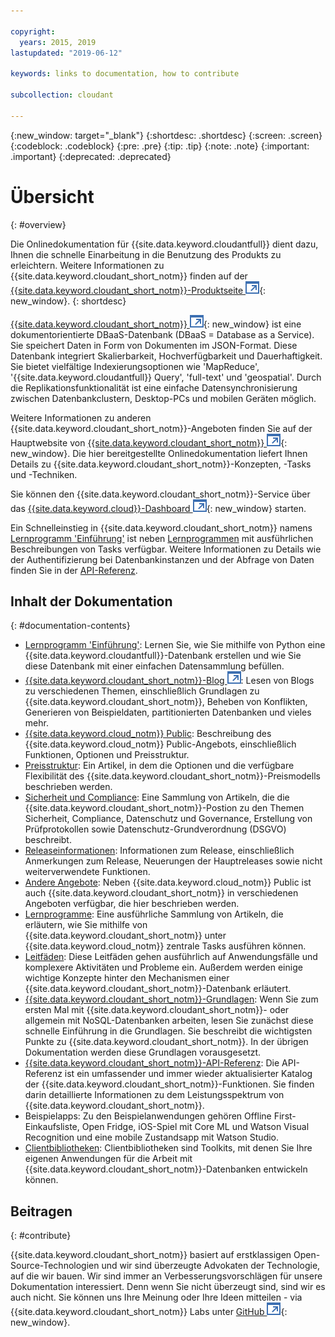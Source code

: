```yaml
---

copyright:
  years: 2015, 2019
lastupdated: "2019-06-12"

keywords: links to documentation, how to contribute

subcollection: cloudant

---
```


{:new_window: target="_blank"}
{:shortdesc: .shortdesc}
{:screen: .screen}
{:codeblock: .codeblock}
{:pre: .pre}
{:tip: .tip}
{:note: .note}
{:important: .important}
{:deprecated: .deprecated}

<!-- Acrolinx: 2018-06-01 -->

# Übersicht
{: #overview}

Die Onlinedokumentation für {{site.data.keyword.cloudantfull}} dient dazu, Ihnen die schnelle Einarbeitung in die Benutzung des Produkts zu erleichtern. Weitere Informationen zu {{site.data.keyword.cloudant_short_notm}} finden auf der [{{site.data.keyword.cloudant_short_notm}}-Produktseite ![Symbol für externen Link](images/launch-glyph.svg "Symbol für externen Link")](https://www.ibm.com/cloud/cloudant){: new_window}.
{: shortdesc}

[{{site.data.keyword.cloudant_short_notm}} ![Symbol für externen Link](images/launch-glyph.svg "Symbol für externen Link")](https://www.youtube.com/watch?v=qdMTLK2vYoI){: new_window}
ist eine dokumentorientierte DBaaS-Datenbank (DBaaS = Database as a Service).
Sie speichert Daten in Form von Dokumenten im JSON-Format.
Diese Datenbank integriert Skalierbarkeit, Hochverfügbarkeit und Dauerhaftigkeit.
Sie bietet vielfältige Indexierungsoptionen wie 'MapReduce', '{{site.data.keyword.cloudantfull}} Query', 'full-text' und 'geospatial'.
Durch die Replikationsfunktionalität ist eine einfache
Datensynchronisierung zwischen Datenbankclustern, Desktop-PCs
und mobilen Geräten möglich.

Weitere Informationen zu anderen {{site.data.keyword.cloudant_short_notm}}-Angeboten finden Sie
auf der Hauptwebsite von [{{site.data.keyword.cloudant_short_notm}} ![Symbol für externen Link](images/launch-glyph.svg "Symbol für externen Link")](https://www.ibm.com/cloud/cloudant){: new_window}.
Die hier bereitgestellte Onlinedokumentation liefert Ihnen Details zu {{site.data.keyword.cloudant_short_notm}}-Konzepten, -Tasks und -Techniken.

Sie können den {{site.data.keyword.cloudant_short_notm}}-Service über das [{{site.data.keyword.cloud}}-Dashboard ![Symbol für externen Link](images/launch-glyph.svg "Symbol für externen Link")](https://cloud.ibm.com/catalog/services/cloudant){: new_window} starten.

Ein Schnelleinstieg in {{site.data.keyword.cloudant_short_notm}}
namens [Lernprogramm 'Einführung'](/docs/services/Cloudant?topic=cloudant-getting-started#getting-started) ist neben [Lernprogrammen](/docs/services/Cloudant?topic=cloudant-creating-an-ibm-cloudant-instance-on-ibm-cloud#creating-an-ibm-cloudant-instance-on-ibm-cloud)
mit ausführlichen Beschreibungen von Tasks verfügbar.
Weitere Informationen zu Details wie der Authentifizierung bei Datenbankinstanzen
und der Abfrage von Daten finden Sie in der [API-Referenz](/docs/services/Cloudant?topic=cloudant-api-reference-overview#api-reference-overview). 

## Inhalt der Dokumentation
{: #documentation-contents}

*	[Lernprogramm 'Einführung'](/docs/services/Cloudant?topic=cloudant-getting-started#getting-started): Lernen Sie, wie Sie mithilfe von Python eine {{site.data.keyword.cloudantfull}}-Datenbank erstellen und wie Sie diese Datenbank mit einer einfachen Datensammlung befüllen.
*	[{{site.data.keyword.cloudant_short_notm}}-Blog ![Symbol für externen Link](images/launch-glyph.svg "Symbol für externen Link")](https://blog.cloudant.com/): Lesen von Blogs zu verschiedenen Themen, einschließlich Grundlagen zu {{site.data.keyword.cloudant_short_notm}}, Beheben von Konflikten, Generieren von Beispieldaten, partitionierten Datenbanken und vieles mehr. 
*	[{{site.data.keyword.cloud_notm}} Public](/docs/services/Cloudant?topic=cloudant-ibm-cloud-public#ibm-cloud-public): Beschreibung des {{site.data.keyword.cloud_notm}} Public-Angebots, einschließlich Funktionen, Optionen und Preisstruktur. 
*	[Preisstruktur](/docs/services/Cloudant?topic=cloudant-pricing#pricing): Ein Artikel, in dem die Optionen und die verfügbare Flexibilität des {{site.data.keyword.cloudant_short_notm}}-Preismodells beschrieben werden. 
*	[Sicherheit und Compliance](/docs/services/Cloudant?topic=cloudant-security#security): Eine Sammlung von Artikeln, die die {{site.data.keyword.cloudant_short_notm}}-Postion zu den Themen Sicherheit, Compliance, Datenschutz und Governance, Erstellung von Prüfprotokollen sowie Datenschutz-Grundverordnung (DSGVO) beschreibt.
*	[Releaseinformationen](/docs/services/Cloudant?topic=cloudant-release-notes#release-notes): Informationen zum Release, einschließlich Anmerkungen zum Release, Neuerungen der Hauptreleases sowie nicht weiterverwendete Funktionen. 
*	[Andere Angebote](/docs/services/Cloudant?topic=cloudant-ibm-cloud-dedicated#ibm-cloud-dedicated): Neben {{site.data.keyword.cloud_notm}} Public ist auch {{site.data.keyword.cloudant_short_notm}} in verschiedenen Angeboten verfügbar, die hier beschrieben werden.
* [Lernprogramme](/docs/services/Cloudant?topic=cloudant-creating-an-ibm-cloudant-instance-on-ibm-cloud#creating-an-ibm-cloudant-instance-on-ibm-cloud): Eine ausführliche Sammlung von Artikeln, die erläutern, wie Sie
  mithilfe von {{site.data.keyword.cloudant_short_notm}} unter {{site.data.keyword.cloud_notm}} zentrale Tasks ausführen können.
*	[Leitfäden](/docs/services/Cloudant?topic=cloudant-authorized-curl-acurl-#authorized-curl-acurl-): Diese Leitfäden gehen ausführlich auf Anwendungsfälle und komplexere Aktivitäten und Probleme ein.
	Außerdem werden einige wichtige Konzepte hinter den Mechanismen einer {{site.data.keyword.cloudant_short_notm}}-Datenbank erläutert.
*	[{{site.data.keyword.cloudant_short_notm}}-Grundlagen](/docs/services/Cloudant?topic=cloudant-ibm-cloudant-basics#ibm-cloudant-basics):
  Wenn Sie zum ersten Mal mit {{site.data.keyword.cloudant_short_notm}}- oder allgemein mit NoSQL-Datenbanken arbeiten,
	lesen Sie zunächst diese schnelle Einführung in die Grundlagen.
	Sie beschreibt die wichtigsten Punkte zu {{site.data.keyword.cloudant_short_notm}}.
	In der übrigen Dokumentation werden diese Grundlagen vorausgesetzt.
*	[{{site.data.keyword.cloudant_short_notm}}-API-Referenz](/docs/services/Cloudant?topic=cloudant-api-reference-overview#api-reference-overview): Die API-Referenz ist ein
	umfassender und immer wieder aktualisierter Katalog der {{site.data.keyword.cloudant_short_notm}}-Funktionen.
	Sie finden darin detaillierte Informationen zu dem Leistungsspektrum von {{site.data.keyword.cloudant_short_notm}}.
*	Beispielapps: Zu den Beispielanwendungen gehören Offline First-Einkaufsliste, Open Fridge, iOS-Spiel mit Core ML und Watson Visual Recognition und eine mobile Zustandsapp mit Watson Studio. 
*	[Clientbibliotheken](/docs/services/Cloudant?topic=cloudant-client-libraries#client-libraries): Clientbibliotheken sind Toolkits, mit denen Sie
	Ihre eigenen Anwendungen für die Arbeit mit {{site.data.keyword.cloudant_short_notm}}-Datenbanken entwickeln können.


## Beitragen
{: #contribute}

{{site.data.keyword.cloudant_short_notm}} basiert auf erstklassigen Open-Source-Technologien und wir sind überzeugte Advokaten der Technologie, auf die wir bauen.
Wir sind immer an Verbesserungsvorschlägen für unsere Dokumentation interessiert.
Denn wenn Sie nicht überzeugt sind,
sind wir es auch nicht.
Sie können uns Ihre Meinung oder Ihre Ideen mitteilen -
via {{site.data.keyword.cloudant_short_notm}} Labs unter [GitHub ![Symbol für externen Link](images/launch-glyph.svg "Symbol für externen Link")](https://github.com/cloudant-labs/slate){: new_window}.
